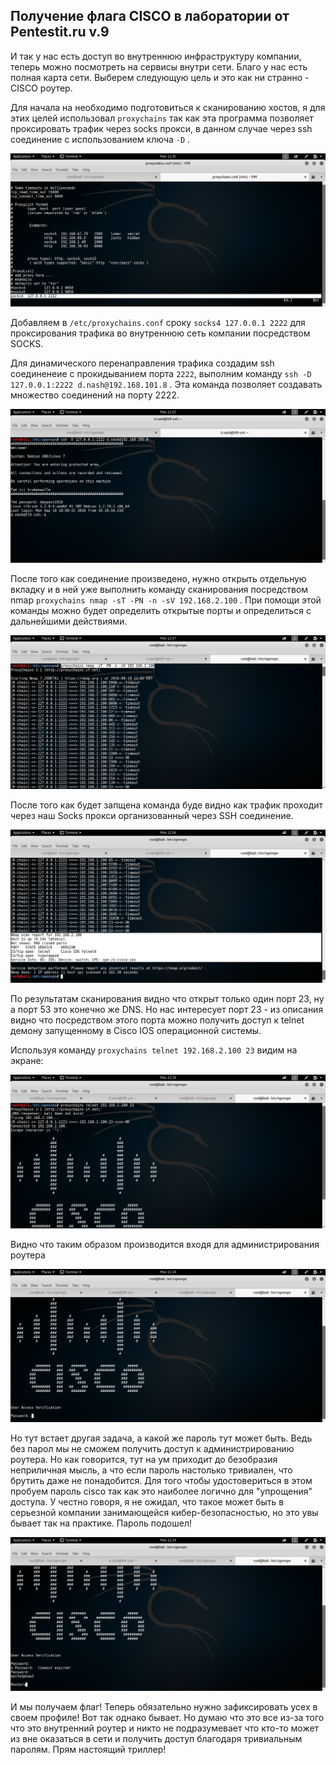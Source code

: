 ## Получение флага CISCO в лаборатории от Pentestit.ru v.9

И так у нас есть доступ во внутреннюю инфраструктуру компании, теперь можно посмотреть на сервисы внутри сети. Благо у нас есть полная карта сети. Выберем следующую цель и это как ни странно - CISCO роутер.

Для начала на необходимо подготовиться к сканированию хостов, я для этих целей использовал `proxychains` так как эта программа позволяет проксировать трафик через socks прокси, в данном случае через ssh соединение с использованием ключа `-D` .

![VirtualBox_Kali2016.2_19_09_2016_21_35_24](imgs\VirtualBox_Kali2016.2_19_09_2016_21_35_24.png)

Добавляем в `/etc/proxychains.conf` сроку `socks4 127.0.0.1 2222` для проксирования трафика во внутреннюю сеть компании посредством SOCKS. 

Для динамического перенаправления трафика создадим ssh соединенеие с прокидыванием порта `2222`, выполним команду `ssh -D 127.0.0.1:2222 d.nash@192.168.101.8` .  Эта команда позволяет создавать множество соединений на порту 2222. 

![VirtualBox_Kali2016.2_19_09_2016_21_56_00](imgs\VirtualBox_Kali2016.2_19_09_2016_21_56_00.png)

После того как соединение произведено, нужно открыть отдельную вкладку и в ней уже выполнить команду сканирования посредством nmap `proxychains nmap -sT -PN -n -sV 192.168.2.100` . При помощи этой команды можно будет определить открытые порты и определиться с дальнейшими действиями.

![VirtualBox_Kali2016.2_19_09_2016_22_07_16](imgs\VirtualBox_Kali2016.2_19_09_2016_22_07_16.png)

После того как будет запщена команда буде видно как трафик проходит через наш Socks прокси организованный через SSH соединение. 

![VirtualBox_Kali2016.2_19_09_2016_22_06_41](imgs\VirtualBox_Kali2016.2_19_09_2016_22_06_41.png)

По результатам сканирования видно что открыт только один порт 23, ну а порт 53 это конечно же DNS. Но нас интересует порт 23 - из описания видно что посредством этого порта можно получить доступ к telnet демону запущенному в Cisco IOS операционной системы. 

Используя команду `proxychains telnet 192.168.2.100 23` видим на экране:

![VirtualBox_Kali2016.2_19_09_2016_22_24_08](imgs\VirtualBox_Kali2016.2_19_09_2016_22_24_08.png)

Видно что таким образом производится входя для администрирования роутера

![VirtualBox_Kali2016.2_19_09_2016_22_24_26](imgs\VirtualBox_Kali2016.2_19_09_2016_22_24_26.png)

Но тут встает другая задача, а какой же пароль тут может быть. Ведь без парол мы не сможем получить доступ к администрированию роутера. Но как говорится, тут на ум приходит до безобразия неприличная мысль, а что если пароль настолько тривиален, что брутить даже не понадобится. Для того чтобы удостовериться в этом пробуем пароль cisco так как это наиболее логично для "упрощения" доступа. У честно говоря, я не ожидал, что такое может быть в серьезной компании занимающейся кибер-безопасностью, но это увы бывает так на практике. Пароль подошел!

![VirtualBox_Kali2016.2_19_09_2016_22_24_56](imgs\VirtualBox_Kali2016.2_19_09_2016_22_24_56.png)

И мы получаем флаг! Теперь обязательно нужно зафиксировать усех в своем профиле! Вот так однако бывает. Но думаю что это все из-за того что это внутренний роутер и никто не подразумевает что кто-то может из вне оказаться в сети и получить доступ благодаря тривиальным паролям. Прям настоящий триллер! 

